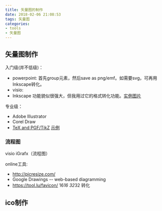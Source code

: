 ```yaml
---
title: 矢量图的制作
date: 2018-02-06 21:08:53
tags: 矢量图
categories:
- tools
- 矢量图
---
```

## 矢量图制作

入门级(并不低级)：
- powerpoint: 首先group元素，然后save as png/emf。如需要svg，可再用Inkscape转化。
- visio:
- Inkscape 功能貌似很强大，但我用过它的格式转化功能。[实例图片](https://colah.github.io/posts/2015-08-Understanding-LSTMs/)


专业级：

- Adobe Illustrator
- Corel Draw
- [TeX and PGF/TikZ](http://www.texample.net/tikz/) [示例](https://github.com/MarkLodato/visual-git-guide)


### 流程图
visio
iGrafx（流程图）


online工具:
- http://picresize.com/
- Google Drawings  -- web-based diagramming
- https://tool.lu/favicon/  16*16 32*32 转化
## ico制作
